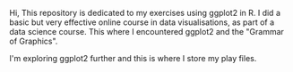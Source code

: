 Hi, 
This repository is dedicated to my exercises using ggplot2 in R. 
I did a basic but very effective online course in data visualisations, as part of a data science course. 
This where I encountered ggplot2 and the "Grammar of Graphics".

I'm exploring ggplot2 further and this is where I store my play files.
